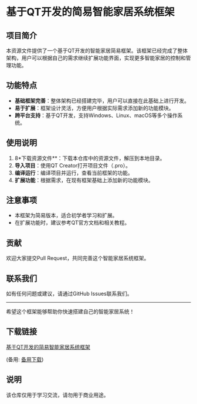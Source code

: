 # 基于QT开发的简易智能家居系统框架

## 项目简介

本资源文件提供了一个基于QT开发的智能家居简易框架。该框架已经完成了整体架构，用户可以根据自己的需求继续扩展功能界面，实现更多智能家居的控制和管理功能。

## 功能特点

- **基础框架完善**：整体架构已经搭建完毕，用户可以直接在此基础上进行开发。
- **易于扩展**：框架设计灵活，方便用户根据实际需求添加新的功能模块。
- **跨平台支持**：基于QT开发，支持Windows、Linux、macOS等多个操作系统。

## 使用说明

1. 8*下载资源文件**：下载本仓库中的资源文件，解压到本地目录。
2. **导入项目**：使用QT Creator打开项目文件（.pro）。
3. **编译运行**：编译项目并运行，查看当前框架的功能。
4. **扩展功能**：根据需求，在现有框架基础上添加新的功能模块。

## 注意事项

- 本框架为简易版本，适合初学者学习和扩展。
- 在扩展功能时，建议参考QT官方文档和相关教程。

## 贡献

欢迎大家提交Pull Request，共同完善这个智能家居系统框架。

## 联系我们

如有任何问题或建议，请通过GitHub Issues联系我们。

---

希望这个框架能够帮助你快速搭建自己的智能家居系统！

## 下载链接
[基于QT开发的简易智能家居系统框架](https://pan.quark.cn/s/2ab4704999f0) 

(备用: [备用下载](https://pan.baidu.com/s/1E9dHQqbmRjgoLFYmUX1SQg?pwd=1234))

## 说明

该仓库仅用于学习交流，请勿用于商业用途。
